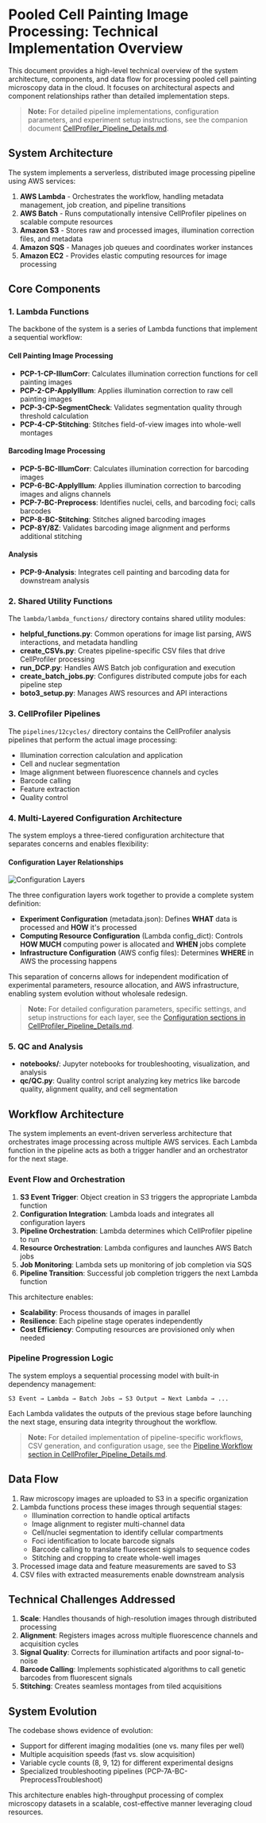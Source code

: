 # Pooled Cell Painting Image Processing: Technical Implementation Overview

This document provides a high-level technical overview of the system architecture, components, and data flow for processing pooled cell painting microscopy data in the cloud. It focuses on architectural aspects and component relationships rather than detailed implementation steps.

> **Note:** For detailed pipeline implementations, configuration parameters, and experiment setup instructions, see the companion document [CellProfiler_Pipeline_Details.md](./CellProfiler_Pipeline_Details.md).

## System Architecture

The system implements a serverless, distributed image processing pipeline using AWS services:

1. **AWS Lambda** - Orchestrates the workflow, handling metadata management, job creation, and pipeline transitions
2. **AWS Batch** - Runs computationally intensive CellProfiler pipelines on scalable compute resources
3. **Amazon S3** - Stores raw and processed images, illumination correction files, and metadata
4. **Amazon SQS** - Manages job queues and coordinates worker instances
5. **Amazon EC2** - Provides elastic computing resources for image processing

## Core Components

### 1. Lambda Functions

The backbone of the system is a series of Lambda functions that implement a sequential workflow:

#### Cell Painting Image Processing
- **PCP-1-CP-IllumCorr**: Calculates illumination correction functions for cell painting images
- **PCP-2-CP-ApplyIllum**: Applies illumination correction to raw cell painting images
- **PCP-3-CP-SegmentCheck**: Validates segmentation quality through threshold calculation
- **PCP-4-CP-Stitching**: Stitches field-of-view images into whole-well montages

#### Barcoding Image Processing
- **PCP-5-BC-IllumCorr**: Calculates illumination correction for barcoding images
- **PCP-6-BC-ApplyIllum**: Applies illumination correction to barcoding images and aligns channels
- **PCP-7-BC-Preprocess**: Identifies nuclei, cells, and barcoding foci; calls barcodes
- **PCP-8-BC-Stitching**: Stitches aligned barcoding images
- **PCP-8Y/8Z**: Validates barcoding image alignment and performs additional stitching

#### Analysis
- **PCP-9-Analysis**: Integrates cell painting and barcoding data for downstream analysis

### 2. Shared Utility Functions

The `lambda/lambda_functions/` directory contains shared utility modules:

- **helpful_functions.py**: Common operations for image list parsing, AWS interactions, and metadata handling
- **create_CSVs.py**: Creates pipeline-specific CSV files that drive CellProfiler processing
- **run_DCP.py**: Handles AWS Batch job configuration and execution
- **create_batch_jobs.py**: Configures distributed compute jobs for each pipeline step
- **boto3_setup.py**: Manages AWS resources and API interactions

### 3. CellProfiler Pipelines

The `pipelines/12cycles/` directory contains the CellProfiler analysis pipelines that perform the actual image processing:

- Illumination correction calculation and application
- Cell and nuclear segmentation
- Image alignment between fluorescence channels and cycles
- Barcode calling
- Feature extraction
- Quality control

### 4. Multi-Layered Configuration Architecture

The system employs a three-tiered configuration architecture that separates concerns and enables flexibility:

#### Configuration Layer Relationships
![Configuration Layers](configuration_layers_diagram.png)

The three configuration layers work together to provide a complete system definition:

- **Experiment Configuration** (metadata.json): Defines **WHAT** data is processed and **HOW** it's processed
- **Computing Resource Configuration** (Lambda config_dict): Controls **HOW MUCH** computing power is allocated and **WHEN** jobs complete
- **Infrastructure Configuration** (AWS config files): Determines **WHERE** in AWS the processing happens

This separation of concerns allows for independent modification of experimental parameters, resource allocation, and AWS infrastructure, enabling system evolution without wholesale redesign.

> **Note:** For detailed configuration parameters, specific settings, and setup instructions for each layer, see the [Configuration sections in CellProfiler_Pipeline_Details.md](./CellProfiler_Pipeline_Details.md#multi-layered-configuration-system).

### 5. QC and Analysis 

- **notebooks/**: Jupyter notebooks for troubleshooting, visualization, and analysis
- **qc/QC.py**: Quality control script analyzing key metrics like barcode quality, alignment quality, and cell segmentation

## Workflow Architecture

The system implements an event-driven serverless architecture that orchestrates image processing across multiple AWS services. Each Lambda function in the pipeline acts as both a trigger handler and an orchestrator for the next stage.

### Event Flow and Orchestration

1. **S3 Event Trigger**: Object creation in S3 triggers the appropriate Lambda function
2. **Configuration Integration**: Lambda loads and integrates all configuration layers
3. **Pipeline Orchestration**: Lambda determines which CellProfiler pipeline to run
4. **Resource Orchestration**: Lambda configures and launches AWS Batch jobs
5. **Job Monitoring**: Lambda sets up monitoring of job completion via SQS
6. **Pipeline Transition**: Successful job completion triggers the next Lambda function

This architecture enables:
- **Scalability**: Process thousands of images in parallel
- **Resilience**: Each pipeline stage operates independently
- **Cost Efficiency**: Computing resources are provisioned only when needed

### Pipeline Progression Logic

The system employs a sequential processing model with built-in dependency management:

```
S3 Event → Lambda → Batch Jobs → S3 Output → Next Lambda → ...
```

Each Lambda validates the outputs of the previous stage before launching the next stage, ensuring data integrity throughout the workflow.

> **Note:** For detailed implementation of pipeline-specific workflows, CSV generation, and configuration usage, see the [Pipeline Workflow section in CellProfiler_Pipeline_Details.md](./CellProfiler_Pipeline_Details.md#how-the-configuration-layers-drive-the-pipeline-workflow).

## Data Flow

1. Raw microscopy images are uploaded to S3 in a specific organization
2. Lambda functions process these images through sequential stages:
   - Illumination correction to handle optical artifacts
   - Image alignment to register multi-channel data
   - Cell/nuclei segmentation to identify cellular compartments
   - Foci identification to locate barcode signals
   - Barcode calling to translate fluorescent signals to sequence codes
   - Stitching and cropping to create whole-well images
3. Processed image data and feature measurements are saved to S3
4. CSV files with extracted measurements enable downstream analysis

## Technical Challenges Addressed

1. **Scale**: Handles thousands of high-resolution images through distributed processing
2. **Alignment**: Registers images across multiple fluorescence channels and acquisition cycles
3. **Signal Quality**: Corrects for illumination artifacts and poor signal-to-noise
4. **Barcode Calling**: Implements sophisticated algorithms to call genetic barcodes from fluorescent signals
5. **Stitching**: Creates seamless montages from tiled acquisitions

## System Evolution

The codebase shows evidence of evolution:
- Support for different imaging modalities (one vs. many files per well)
- Multiple acquisition speeds (fast vs. slow acquisition)
- Variable cycle counts (8, 9, 12) for different experimental designs
- Specialized troubleshooting pipelines (PCP-7A-BC-PreprocessTroubleshoot)

This architecture enables high-throughput processing of complex microscopy datasets in a scalable, cost-effective manner leveraging cloud resources.